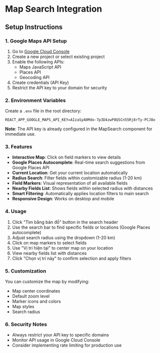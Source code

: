 # Map Search Integration

## Setup Instructions

### 1. Google Maps API Setup

1. Go to [Google Cloud Console](https://console.cloud.google.com/)
2. Create a new project or select existing project
3. Enable the following APIs:
   - Maps JavaScript API
   - Places API
   - Geocoding API
4. Create credentials (API Key)
5. Restrict the API key to your domain for security

### 2. Environment Variables

Create a `.env` file in the root directory:

```env
REACT_APP_GOOGLE_MAPS_API_KEY=AIzaSyA0Mdo-7p3D4zwP8QSCn55Rj8rTy-PCJ8o
```

**Note**: The API key is already configured in the MapSearch component for immediate use.

### 3. Features

- **Interactive Map**: Click on field markers to view details
- **Google Places Autocomplete**: Real-time search suggestions from Google Places API
- **Current Location**: Get your current location automatically
- **Radius Search**: Filter fields within customizable radius (1-20 km)
- **Field Markers**: Visual representation of all available fields
- **Nearby Fields List**: Shows fields within selected radius with distances
- **Smart Filtering**: Automatically applies location filters to main search
- **Responsive Design**: Works on desktop and mobile

### 4. Usage

1. Click "Tìm bằng bản đồ" button in the search header
2. Use the search bar to find specific fields or locations (Google Places autocomplete)
3. Adjust search radius using the dropdown (1-20 km)
4. Click on map markers to select fields
5. Use "Vị trí hiện tại" to center map on your location
6. View nearby fields list with distances
7. Click "Chọn vị trí này" to confirm selection and apply filters

### 5. Customization

You can customize the map by modifying:
- Map center coordinates
- Default zoom level
- Marker icons and colors
- Map styles
- Search radius

### 6. Security Notes

- Always restrict your API key to specific domains
- Monitor API usage in Google Cloud Console
- Consider implementing rate limiting for production use
